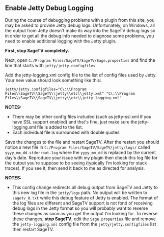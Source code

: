 ## Enable Jetty Debug Logging ##

During the course of debugging problems with a plugin from this site, you may be asked to provide Jetty debug logs.  Unfortunately, on Windows, all the output from Jetty doesn't make its way into the SageTV debug logs so in order to get all the debug info needed to diagnose some problems, you need to enable additional logging with the Jetty plugin.

**First, stop SageTV completely.**

Next, open `C:/Program Files/SageTV/SageTV/Sage.properties` and find the line that starts with `jetty/jetty.configfiles`

Add the jetty-logging.xml config file to the list of config files used by Jetty.  Your new value should look something like this:

```
jetty/jetty.configfiles="C\:\\Program Files\\SageTV\\SageTV\\jetty\\etc\\jetty.xml" "C\:\\Program Files\\SageTV\\SageTV\\jetty\\etc\\jetty-logging.xml"
```

**NOTES:**

  * There may be other config files included (such as jetty-ssl.xml if you have SSL support enabled) and that's fine, just make sure the jetty-logging.xml file is added to the list.
  * Each individual file is surrounded with double quotes

Save the changes to the file and restart SageTV.  After the restart you should notice a new file in `C:/Program Files/SageTV/SageTV/jetty/logs/` called `yyyy_mm_dd.stderrout.log` where the `yyyy_mm_dd` is replaced by the current day's date.  Reproduce your issue with my plugin then check this log file for the output you're suppose to be seeing (typically I'm looking for stack traces).  If you see it, then send it back to me as directed for analysis.

**NOTES:**

  * This config change redirects all debug output from SageTV and Jetty to this new log file in the `jetty/logs` path.  No output will be written to `sagetv_0.txt` while this debug feature of Jetty is enabled.  The format of the log files are different and SageTV support is not fond of receiving debug logs in the Jetty format so you will probably want to reverse these changes as soon as you get the output I'm looking for.  To reverse these changes, **stop SageTV**, edit the `Sage.properties` file and remove the `jetty-logging.xml` config file from the `jetty/jetty.configfiles` list then restart SageTV.